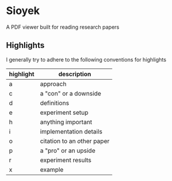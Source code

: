 # Sioyek

A PDF viewer built for reading research papers

## Highlights

I generally try to adhere to the following conventions for highlights

| highlight | description                  |
| --------- | ---------------------------- |
| a         | approach                     |
| c         | a "con" or a downside        |
| d         | definitions                  |
| e         | experiment setup             |
| h         | anything important           |
| i         | implementation details       |
| o         | citation to an *o*ther paper |
| p         | a "pro" or an upside         |
| r         | experiment results           |
| x         | example                      |
